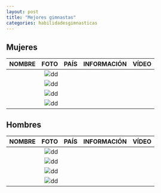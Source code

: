 ```yaml
---
layout: post
title: "Mejores gimnastas"
categories: habilidadesgimnasticas
---
```


## Mujeres ##

|NOMBRE|FOTO|PAÍS|INFORMACIÓN|VÍDEO|
|-----:|-----:|-----:|-----:|-----:|
|      |![dd]()|      |      |      |
|      |![dd]()|      |      |      |
|      |![dd]()|      |      |      |
|      |![dd]()|      |      |      |

## Hombres ##

|NOMBRE|FOTO|PAÍS|INFORMACIÓN|VÍDEO|
|-----:|-----:|-----:|-----:|-----:|
|      |![dd]()|      |      |      |
|      |![dd]()|      |      |      |
|      |![dd]()|      |      |      |
|      |![dd]()|      |      |      |
